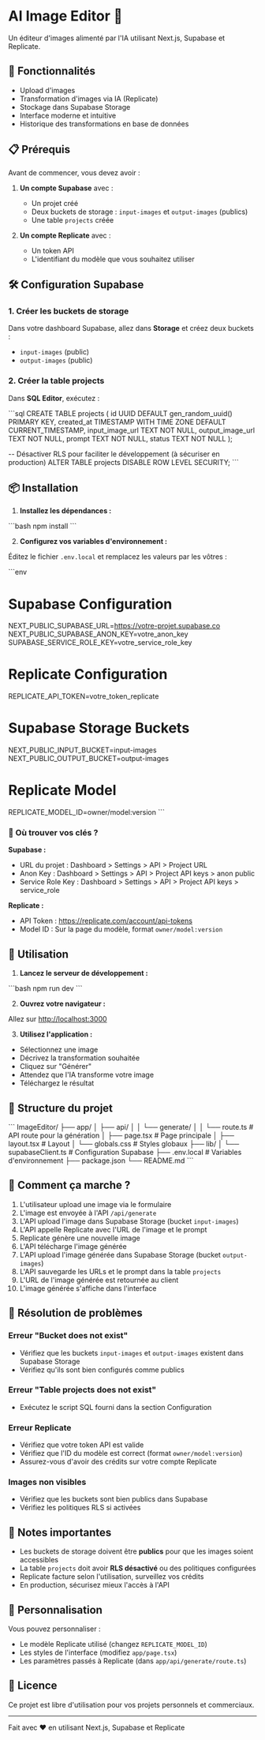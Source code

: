 # AI Image Editor 🎨

Un éditeur d'images alimenté par l'IA utilisant Next.js, Supabase et Replicate.

## 🚀 Fonctionnalités

- Upload d'images
- Transformation d'images via IA (Replicate)
- Stockage dans Supabase Storage
- Interface moderne et intuitive
- Historique des transformations en base de données

## 📋 Prérequis

Avant de commencer, vous devez avoir :

1. **Un compte Supabase** avec :
   - Un projet créé
   - Deux buckets de storage : `input-images` et `output-images` (publics)
   - Une table `projects` créée

2. **Un compte Replicate** avec :
   - Un token API
   - L'identifiant du modèle que vous souhaitez utiliser

## 🛠️ Configuration Supabase

### 1. Créer les buckets de storage

Dans votre dashboard Supabase, allez dans **Storage** et créez deux buckets :

- `input-images` (public)
- `output-images` (public)

### 2. Créer la table projects

Dans **SQL Editor**, exécutez :

\`\`\`sql
CREATE TABLE projects (
  id UUID DEFAULT gen_random_uuid() PRIMARY KEY,
  created_at TIMESTAMP WITH TIME ZONE DEFAULT CURRENT_TIMESTAMP,
  input_image_url TEXT NOT NULL,
  output_image_url TEXT NOT NULL,
  prompt TEXT NOT NULL,
  status TEXT NOT NULL
);

-- Désactiver RLS pour faciliter le développement (à sécuriser en production)
ALTER TABLE projects DISABLE ROW LEVEL SECURITY;
\`\`\`

## 📦 Installation

1. **Installez les dépendances :**

\`\`\`bash
npm install
\`\`\`

2. **Configurez vos variables d'environnement :**

Éditez le fichier `.env.local` et remplacez les valeurs par les vôtres :

\`\`\`env
# Supabase Configuration
NEXT_PUBLIC_SUPABASE_URL=https://votre-projet.supabase.co
NEXT_PUBLIC_SUPABASE_ANON_KEY=votre_anon_key
SUPABASE_SERVICE_ROLE_KEY=votre_service_role_key

# Replicate Configuration
REPLICATE_API_TOKEN=votre_token_replicate

# Supabase Storage Buckets
NEXT_PUBLIC_INPUT_BUCKET=input-images
NEXT_PUBLIC_OUTPUT_BUCKET=output-images

# Replicate Model
REPLICATE_MODEL_ID=owner/model:version
\`\`\`

### 🔑 Où trouver vos clés ?

**Supabase :**
- URL du projet : Dashboard > Settings > API > Project URL
- Anon Key : Dashboard > Settings > API > Project API keys > anon public
- Service Role Key : Dashboard > Settings > API > Project API keys > service_role

**Replicate :**
- API Token : https://replicate.com/account/api-tokens
- Model ID : Sur la page du modèle, format `owner/model:version`

## 🎯 Utilisation

1. **Lancez le serveur de développement :**

\`\`\`bash
npm run dev
\`\`\`

2. **Ouvrez votre navigateur :**

Allez sur [http://localhost:3000](http://localhost:3000)

3. **Utilisez l'application :**

- Sélectionnez une image
- Décrivez la transformation souhaitée
- Cliquez sur "Générer"
- Attendez que l'IA transforme votre image
- Téléchargez le résultat

## 📁 Structure du projet

\`\`\`
ImageEditor/
├── app/
│   ├── api/
│   │   └── generate/
│   │       └── route.ts      # API route pour la génération
│   ├── page.tsx               # Page principale
│   ├── layout.tsx             # Layout
│   └── globals.css            # Styles globaux
├── lib/
│   └── supabaseClient.ts      # Configuration Supabase
├── .env.local                 # Variables d'environnement
├── package.json
└── README.md
\`\`\`

## 🔧 Comment ça marche ?

1. L'utilisateur upload une image via le formulaire
2. L'image est envoyée à l'API `/api/generate`
3. L'API upload l'image dans Supabase Storage (bucket `input-images`)
4. L'API appelle Replicate avec l'URL de l'image et le prompt
5. Replicate génère une nouvelle image
6. L'API télécharge l'image générée
7. L'API upload l'image générée dans Supabase Storage (bucket `output-images`)
8. L'API sauvegarde les URLs et le prompt dans la table `projects`
9. L'URL de l'image générée est retournée au client
10. L'image générée s'affiche dans l'interface

## 🚨 Résolution de problèmes

### Erreur "Bucket does not exist"
- Vérifiez que les buckets `input-images` et `output-images` existent dans Supabase Storage
- Vérifiez qu'ils sont bien configurés comme publics

### Erreur "Table projects does not exist"
- Exécutez le script SQL fourni dans la section Configuration

### Erreur Replicate
- Vérifiez que votre token API est valide
- Vérifiez que l'ID du modèle est correct (format `owner/model:version`)
- Assurez-vous d'avoir des crédits sur votre compte Replicate

### Images non visibles
- Vérifiez que les buckets sont bien publics dans Supabase
- Vérifiez les politiques RLS si activées

## 📝 Notes importantes

- Les buckets de storage doivent être **publics** pour que les images soient accessibles
- La table `projects` doit avoir **RLS désactivé** ou des politiques configurées
- Replicate facture selon l'utilisation, surveillez vos crédits
- En production, sécurisez mieux l'accès à l'API

## 🎨 Personnalisation

Vous pouvez personnaliser :
- Le modèle Replicate utilisé (changez `REPLICATE_MODEL_ID`)
- Les styles de l'interface (modifiez `app/page.tsx`)
- Les paramètres passés à Replicate (dans `app/api/generate/route.ts`)

## 📄 Licence

Ce projet est libre d'utilisation pour vos projets personnels et commerciaux.

---

Fait avec ❤️ en utilisant Next.js, Supabase et Replicate
